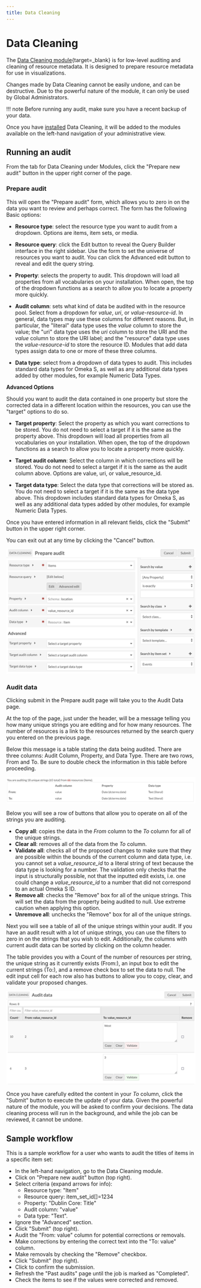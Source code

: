 ```yaml
---
title: Data Cleaning
---
```

# Data Cleaning

The [Data Cleaning module](https://omeka.org/s/modules/DataCleaning){target=_blank} is for low-level auditing and cleaning of resource metadata. It is designed to prepare resource metadata for use in visualizations.

Changes made by Data Cleaning cannot be easily undone, and can be destructive. Due to the powerful nature of the module, it can only be used by Global Administrators. 

!!! note
	Before running any audit, make sure you have a recent backup of your data.

Once you have [installed](index.md#installing-modules) Data Cleaning, it will be added to the modules available on the left-hand navigation of your administrative view.

## Running an audit
From the tab for Data Cleaning under Modules, click the "Prepare new audit" button in the upper right corner of the page. 

### Prepare audit
This will open the "Prepare audit" form, which allows you to zero in on the data you want to review and perhaps correct. The form has the following Basic options: 

- **Resource type**: select the resource type you want to audit from a dropdown. Options are items, item sets, or media.

- **Resource query**: click the Edit button to reveal the Query Builder interface in the right sidebar. Use the form to set the universe of resources you want to audit. You can click the Advanced edit button to reveal and edit the query string.

- **Property**: selects the property to audit. This dropdown will load all properties from all vocabularies on your installation. When open, the top of the dropdown functions as a search to allow you to locate a property more quickly. 

- **Audit column**: sets what kind of data be audited with in the resource pool. Select from a dropdown for _value_, _uri_, or _value-resource-id_. In general, data types may use these columns for different reasons. But, in particular, the "literal" data type uses the _value_ column to store the value; the "uri" data type uses the _uri_ column to store the URI and the _value_ column to store the URI label; and the "resource" data type uses the _value-resource-id_ to store the resource ID. Modules that add data types assign data to one or more of these three columns. 

- **Data type**: select from a dropdown of data types to audit. This includes standard data types for Omeka S, as well as any additional data types added by other modules, for example Numeric Data Types. 

**Advanced Options** 

Should you want to audit the data contained in one property but store the corrected data in a different location within the resources, you can use the "target" options to do so.
 
- **Target property**: Select the property as which you want corrections to be stored. You do not need to select a target if it is the same as the property above. This dropdown will load all properties from all vocabularies on your installation. When open, the top of the dropdown functions as a search to allow you to locate a property more quickly. 

- **Target audit column**: Select the column in which corrections will be stored. You do not need to select a target if it is the same as the audit column above. Options are value, uri, or value_resource_id. 

- **Target data type**: Select the data type that corrections will be stored as. You do not need to select a target if it is the same as the data type above. This dropdown includes standard data types for Omeka S, as well as any additional data types added by other modules, for example Numeric Data Types. 

Once you have entered information in all relevant fields, click the "Submit" button in the upper right corner. 

You can exit out at any time by clicking the "Cancel" button. 

![The Prepare Audit screen with Items set as the Resource Type; a Resource Query for Item set Events; the Property set to Schema:location; the Audit column set to value_resource_id;  and the Data type set to Resource](../modules/modulesfiles/datacleaning_prepareAudit.png)

### Audit data
Clicking submit in the Prepare audit page will take you to the Audit Data page. 

At the top of the page, just under the header, will be a message telling you how many unique strings you are editing and for how many resources. The number of resources is a link to the resources returned by the search query you entered on the previous page. 

Below this message is a table stating the data being audited. There are three columns: Audit Column, Property, and Data Type.  There are two rows, From and To. Be sure to double check the information in this table before proceeding. 

![Strings message and table for an audit. This audit has 18 unique strings for 66 resources, and the to and from information is identical](../modules/modulesfiles/datacleaning_auditTable1.png) 

Below you will see a row of buttons that allow you to operate on all of the strings you are auditing.

- **Copy all**: copies the data in the _From_ column to the _To_ column for all of the unique strings.
- **Clear all**: removes all of the data from the _To_ column.
- **Validate all**: checks all of the proposed changes to make sure that they are possible within the bounds of the current column and data type, i.e. you cannot set a *value_resource_id* to a literal string of text because the data type is looking for a number. The validation only checks that the input is structurally possible, not that the inputted edit exists, i.e. one could change a *value_resource_id* to a number that did not correspond to an actual Omeka S ID.
- **Remove all**: checks the "Remove" box for all of the unique strings. This will set the data from the property being audited to null. Use extreme caution when applying this option.
- **Unremove all**: unchecks the "Remove" box for all of the unique strings.

Next you will see a table of all of the unique strings within your audit. If you have an audit result with a lot of unique strings, you can use the filters to zero in on the strings that you wish to edit. Additionally, the columns with current audit data can be sorted by clicking on the column header.

The table provides you with a Count of the number of resources per string, the unique string as it currently exists (From:), an input box to edit the current strings (To:), and a remove check box to set the data to null. The edit input cell for each row also has buttons to allow you to copy, clear, and validate your proposed changes.

![Audit edit table with invalid string in the first row of the To column, the validate button is red indicating a data type mismatch; the second row of the To column has valid integer data and a green validate button](../modules/modulesfiles/datacleaning_auditTableValidation.png)

Once you have carefully edited the content in your _To_ column, click the "Submit" button to execute the update of your data. Given the powerful nature of the module, you will be asked to confirm your decisions. The data cleaning process will run in the background, and while the job can be reviewed, it cannot be undone.

## Sample workflow
This is a sample workflow for a user who wants to audit the titles of items in a specific item set:

- In the left-hand navigation, go to the Data Cleaning module.
- Click on "Prepare new audit" button (top right).
- Select criteria (expand arrows for info):
	- Resource type: "Item"
	- Resource query: item_set_id[]=1234
	- Property: "Dublin Core: Title"
	- Audit column: "value"
	- Data type: "Text".
- Ignore the "Advanced" section.
- Click "Submit" (top right).
- Audit the "From: value" column for potential corrections or removals.
- Make corrections by entering the correct text into the "To: value" column.
- Make removals by checking the "Remove" checkbox.
- Click "Submit" (top right).
- Click to confirm the submission.
- Refresh the "Past audits" page until the job is marked as "Completed".
- Check the items to see if the values were corrected and removed.